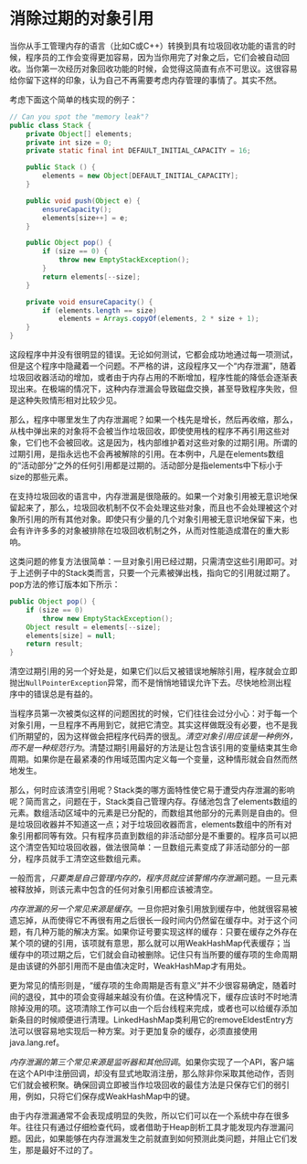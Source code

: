 # 消除过期的对象引用
当你从手工管理内存的语言（比如C或C++）转换到具有垃圾回收功能的语言的时候，程序员的工作会变得更加容易，因为当你用完了对象之后，它们会被自动回收。当你第一次经历对象回收功能的时候，会觉得这简直有点不可思议。这很容易给你留下这样的印象，认为自己不再需要考虑内存管理的事情了。其实不然。

考虑下面这个简单的栈实现的例子：
```java
// Can you spot the "memory leak"?
public class Stack {
	private Object[] elements;
	private int size = 0;
	private static final int DEFAULT_INITIAL_CAPACITY = 16;

	public Stack () {
		elements = new Object[DEFAULT_INITIAL_CAPACITY];
	}

	public void push(Object e) {
		ensureCapacity();
		elements[size++] = e;
	}

	public Object pop() {
		if (size == 0) {
			throw new EmptyStackException();
		}
		return elements[--size];
	}

	private void ensureCapacity() {
		if (elements.length == size)
			elements = Arrays.copyOf(elements, 2 * size + 1);
	}
}
```
这段程序中并没有很明显的错误。无论如何测试，它都会成功地通过每一项测试，但是这个程序中隐藏着一个问题。不严格的讲，这段程序又一个“内存泄漏”，随着垃圾回收器活动的增加，或者由于内存占用的不断增加，程序性能的降低会逐渐表现出来。在极端的情况下，这种内存泄漏会导致磁盘交换，甚至导致程序失败，但是这种失败情形相对比较少见。

那么，程序中哪里发生了内存泄漏呢？如果一个栈先是增长，然后再收缩，那么，从栈中弹出来的对象将不会被当作垃圾回收，即使使用栈的程序不再引用这些对象，它们也不会被回收。这是因为，栈内部维护着对这些对象的过期引用。所谓的过期引用，是指永远也不会再被解除的引用。在本例中，凡是在elements数组的“活动部分”之外的任何引用都是过期的。活动部分是指elements中下标小于size的那些元素。

在支持垃圾回收的语言中，内存泄漏是很隐蔽的。如果一个对象引用被无意识地保留起来了，那么，垃圾回收机制不仅不会处理这些对象，而且也不会处理被这个对象所引用的所有其他对象。即使只有少量的几个对象引用被无意识地保留下来，也会有许许多多的对象被排除在垃圾回收机制之外，从而对性能造成潜在的重大影响。

这类问题的修复方法很简单：一旦对象引用已经过期，只需清空这些引用即可。对于上述例子中的Stack类而言，只要一个元素被弹出栈，指向它的引用就过期了。pop方法的修订版本如下所示：
```java
public Object pop() {
	if (size == 0)
		throw new EmptyStackException();
	Object result = elements[--size];
	elements[size] = null; 
	return result;
}
```

清空过期引用的另一个好处是，如果它们以后又被错误地解除引用，程序就会立即抛出`NullPointerException`异常，而不是悄悄地错误允许下去。尽快地检测出程序中的错误总是有益的。

当程序员第一次被类似这样的问题困扰的时候，它们往往会过分小心：对于每一个对象引用，一旦程序不再用到它，就把它清空。其实这样做既没有必要，也不是我们所期望的，因为这样做会把程序代码弄的很乱。*清空对象引用应该是一种例外，而不是一种规范行为*。清楚过期引用最好的方法是让包含该引用的变量结束其生命周期。如果你是在最紧凑的作用域范围内定义每一个变量，这种情形就会自然而然地发生。

那么，何时应该清空引用呢？Stack类的哪方面特性使它易于遭受内存泄漏的影响呢？简而言之，问题在于，Stack类自己管理内存。存储池包含了elements数组的元素。数组活动区域中的元素是已分配的，而数组其他部分的元素则是自由的。但是垃圾回收器并不知道这一点；对于垃圾回收器而言，elements数组中的所有对象引用都同等有效。只有程序员直到数组的非活动部分是不重要的。程序员可以把这个清空告知垃圾回收器，做法很简单：一旦数组元素变成了非活动部分的一部分，程序员就手工清空这些数组元素。

一般而言，*只要类是自己管理内存的，程序员就应该警惕内存泄漏*问题。一旦元素被释放掉，则该元素中包含的任何对象引用都应该被清空。

*内存泄漏的另一个常见来源是缓存*。一旦你把对象引用放到缓存中，他就很容易被遗忘掉，从而使得它不再很有用之后很长一段时间内仍然留在缓存中。对于这个问题，有几种万能的解决方案。如果你证号要实现这样的缓存：只要在缓存之外存在某个项的键的引用，该项就有意思，那么就可以用WeakHashMap代表缓存；当缓存中的项过期之后，它们就会自动被删除。记住只有当所要的缓存项的生命周期是由该键的外部引用而不是由值决定时，WeakHashMap才有用处。

更为常见的情形则是，“缓存项的生命周期是否有意义”并不少很容易确定，随着时间的退役，其中的项会变得越来越没有价值。在这种情况下，缓存应该时不时地清除掉没用的项。这项清除工作可以由一个后台线程来完成，或者也可以给缓存添加新条目的时候顺便进行清理。LinkedHashMap类利用它的removeEldestEntry方法可以很容易地实现后一种方案。对于更加复杂的缓存，必须直接使用java.lang.ref。

*内存泄漏的第三个常见来源是监听器和其他回调*。如果你实现了一个API，客户端在这个API中注册回调，却没有显式地取消注册，那么除非你采取其他动作，否则它们就会被积聚。确保回调立即被当作垃圾回收的最佳方法是只保存它们的弱引用，例如，只将它们保存成WeakHashMap中的键。

由于内存泄漏通常不会表现成明显的失败，所以它们可以在一个系统中存在很多年。往往只有通过仔细检查代码，或者借助于Heap剖析工具才能发现内存泄漏问题。因此，如果能够在内存泄漏发生之前就直到如何预测此类问题，并阻止它们发生，那是最好不过的了。
